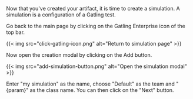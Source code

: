 Now that you've created your artifact, it is time to create a simulation. A simulation is a configuration of a Gatling test.

Go back to the main page by clicking on the Gatling Enterprise icon of the top bar.

{{< img src="click-gatling-icon.png" alt="Return to simulation page" >}}

Now open the creation modal by clicking on the Add button.

{{< img src="add-simulation-button.png" alt="Open the simulation modal" >}}

Enter "my simulation" as the name, choose "Default" as the team and "{param}" as the class name. You can then click on the "Next" button.
